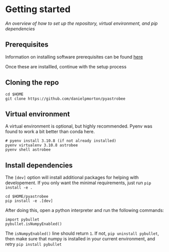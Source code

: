 # Getting started

*An overview of how to set up the repository, virtual environment, and pip dependencies*

## Prerequisites

Information on installing software prerequisites can be found [here](docs/../additional_installs.md)

Once these are installled, continue with the setup process

## Cloning the repo

```
cd $HOME
git clone https://github.com/danielpmorton/pyastrobee
```

## Virtual environment

A virtual environment is optional, but highly recommended. Pyenv was found to work a bit better than conda here. 

```
# pyenv install 3.10.8 (if not already installed)
pyenv virtualenv 3.10.8 astrobee
pyenv shell astrobee
```
## Install dependencies

The `[dev]` option will install additional packages for helping with developement. If you only want the minimal requirements, just run `pip install -e .`
```
cd $HOME/pyastrobee
pip install -e .[dev]
```

After doing this, open a python interpreter and run the following commands:
```
import pybullet
pybullet.isNumpyEnabled()
```
The `isNumpyEnabled()` line should return `1`. If not, `pip uninstall pybullet`, then make sure that numpy is installed in your current environment, and retry `pip install pybullet`
